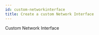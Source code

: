 ```yaml
---
id: custom-networkinterface
title: Create a custom Network Interface
---
```


Custom Network Interface
